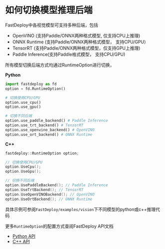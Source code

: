 # 如何切换模型推理后端

FastDeploy中各视觉模型可支持多种后端，包括
- OpenVINO (支持Paddle/ONNX两种格式模型, 仅支持CPU上推理)
- ONNX Runtime (支持Paddle/ONNX两种格式模型， 支持CPU/GPU）
- TensorRT (支持Paddle/ONNX两种格式模型，仅支持GPU上推理)
- Paddle Inference(支持Paddle格式模型， 支持CPU/GPU)

所有模型切换后端方式均通过RuntimeOption进行切换，

**Python**
```python
import fastdeploy as fd
option = fd.RuntimeOption()

# 切换使用CPU/GPU
option.use_cpu()
option.use_gpu()

# 切换不同后端
option.use_paddle_backend() # Paddle Inference
option.use_trt_backend() # TensorRT
option.use_openvino_backend() # OpenVINO
option.use_ort_backend() # ONNX Runtime

```

**C++**
```C++
fastdeploy::RuntimeOption option;

// 切换使用CPU/GPU
option.UseCpu();
option.UseGpu();

// 切换不同后端
option.UsePaddleBackend(); // Paddle Inference
option.UseTrtBackend(); // TensorRT
option.UseOpenVINOBackend(); // OpenVINO
option.UseOrtBackend(); // ONNX Runtime
```

具体示例可参阅`FastDeploy/examples/vision`下不同模型的python或c++推理代码

更多`RuntimeOption`的配置方式查阅FastDeploy API文档
- [Python API]()
- [C++ API]()
